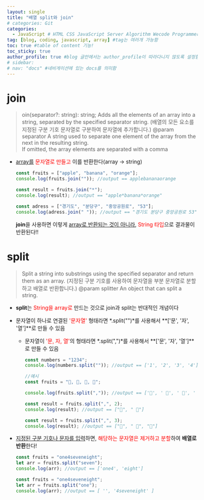 ```yaml
---
layout: single
title: "배열 split와 join"
# categories: Git
categories:
  - JavaScript # HTML CSS JavaScript Server Algorithm Wecode Programmers CS Github Blog
tag: [blog, coding, javascript, array] #tag는 여러개 가능함
toc: true #table of content 기능!
toc_sticky: true
author_profile: true #blog 글안에서는 author_profile이 따라다니지 않도록 설정함
# sidebar:
# nav: "docs" #네비게이션에 있는 docs를 의미함
---
```


# join

> oin(separator?: string): string;
> Adds all the elements of an array into a string, separated by the specified separator string.
> (배열의 모든 요소를 지정된 구분 기호 문자열로 구분하여 문자열에 추가합니다.)
> @param separator A string used to separate one element of the array from the next in the resulting string.  
> If omitted, the array elements are separated with a comma

- <u>array를</u> <span style="color:red">문자열로 만들고</span> 이를 반환한다(array -> string)

  ```javascript
  const fruits = ["apple", "banana", "orange"];
  console.log(fruits.join("")); //output == applebananaorange

  const result = fruits.join("*");
  console.log(result); //output == "apple*banana*orange"

  const adress = ["경기도", "분당구", "중앙공원로", "53"];
  console.log(adress.join(" ")); //output == "경기도 분당구 중앙공원로 53"
  ```

  **join**을 사용하면 이렇게 <u>array로 반환되는 것이 아니라</u>, <span style="color:red">String 타입</span>으로 결과물이 반환된다!!

# split

> Split a string into substrings using the specified separator and return them as an array.
> (지정된 구분 기호를 사용하여 문자열을 부분 문자열로 분할하고 배열로 반환합니다.)
> @param splitter An object that can split a string.

- **split**는 <span style="color:red">String을 array로</span> 만드는 것으로 join과 split는 반대적인 개념이다
- 문자열이 하나로 연결된 <span style="color:red">'문자열'</span> 형태라면 *.split("")*를 사용해서 **['문', '자', '열']**로 만들 수 있음

  - 문자열이 <span style="color:red">'문, 자, 열'</span>의 형태라면 *.split(",")*를 사용해서 **['문', '자', '열']**로 만들 수 있음

    ```javascript
    const numbers = "1234";
    console.log(numbers.split("")); //output == ['1', '2', '3', '4']

    //예시
    const fruits = "🍎, 🥝, 🍌, 🍒";

    console.log(fruits.split(",")); //output == ['🍎', ' 🥝', ' 🍌', ' 🍒']

    const result = fruits.split(",", 2);
    console.log(result); //output == ["🍎", " 🥝"]

    const result = fruits.split(",", 3);
    console.log(result); //output == ["🍎", " 🥝", "🍌"]
    ```

- <u>지정된 구분 기호나 문자를 입력</u>하면, <span style="color:red">해당하는 문자열은 제거하고 분할</span>하여 **배열로 반환**한다!

  ```javascript
  const fruits = "one4seveneight";
  let arr = fruits.split("seven");
  console.log(arr); //output == ['one4', 'eight']

  const fruits = "one4seveneight";
  let arr = fruits.split("one");
  console.log(arr); //output == [ '', '4seveneight' ]
  ```

<!-- ### 2. Link 넣기

```

유형 1: (설명어를 입력) : [gunhee's coding blog](https://gunhee-jeong.github.io/)
유형 2: (URL 자동연결) : <https://gunhee-jeong.github.io/>
유형 3: (동일 파일 내 '문단으로 이동') : [1. Header로 이동](###-1-header)

```

유형 1: (설명어를 입력) : [gunhee's coding blog](https://gunhee-jeong.github.io/)
유형 2: (URL 자동연결) : <https://gunhee-jeong.github.io/>
유형 3: (동일 파일 내 '문단으로 이동') : [1. Header로 이동](#1-header)
유형 3의 방법

1. 특수문자를 제거
2. 스페이스는 -로 바꾸고
3. 대문자는 소문자로!
   그래서 ### 1. Header -> #1-header

## Link: [google][https://www.google.com/]

### 3. 수평선

```

---

```

---

### 4. 라인 바꾸기

```

스페이스바를 2번 눌러주면 다음칸으로
이동할 수 있어요!

```

---

스페이스바를 2번 눌러주면
다음칸으로 이동할 수 있어요!

### 5. list 만들기

```

1. 1번
2. 2번
3. 3번

- 순서없는 list
  - 순서없는 list
    - 순서없는 list

```

1. 1번
2. 2번
3. 3번

- 순서없는 list
  - 순서없는 list
    - 순서없는 list

---

### 6. font 관련

```

**진하게** -> 볼드
_기울여서_ -> 이탤릭체
~~취소선~~ -> 취소선

<ul>밑줄넣기</ul> -> 밑줄
<span style="color:red">빨간 글씨</span> -> 글자색
이것이 `인라인` 입니다 -> 인라인 코드
```

**진하게** -> 볼드
_기울여서_ -> 이탤릭체
~~취소선~~ -> 취소선
<u>밑줄넣기</u> -> 밑줄
<span style="color:red">빨간 글씨</span>
이것이 `인라인` 입니다 -> 인라인 코드

---

### 7. 인용구문

```
> coding
>
> > JavaScript
> >
> > > 내가 프짱!
```

> coding
>
> > JavaScript
> >
> > > 내가 프짱!

---

### 8. 이미지 삽입

```
유형1: ('사이즈를 조절' -> HTML 태그 사용) : <img src="https://gunhee-jeong.github.io/assets/images/blogLogo.png" width="300" height="200">
유형2: (이미지 삽입 후 -> 링크 걸기)
[![이미지](https://gunhee-jeong.github.io/assets/images/blogLogo/blogLogo.png)](https://gunhee-jeong.github.io/)
```

유형1: ('사이즈를 조절' -> HTML 태그 사용) : <img src="https://gunhee-jeong.github.io/assets/images/blogLogo.png" width="300" height="200">
유형2: (이미지 삽입 후 -> 링크 걸기)
[![이미지](https://gunhee-jeong.github.io/assets/images/blogLogo.png)](https://gunhee-jeong.github.io/)

### 9. 표 만들기

```
||국어|영어|
| :--- | ---: | :--: |
|건희 | 100점 | 100점
|철수 | 100점 | 100점
```

|      |  국어 | 영어  |
| :--- | ----: | :---: |
| 건희 | 100점 | 100점 |
| 철수 | 100점 | 100점 |

> - header를 넣고 싶은 경우 ---을 사용하고 :을 이용하여 정렬에 사용함!

### 10. 토글 만들기

```
<details>
<summary>여기를 누르세요</summary>
<div markdown="1">
숨겨진 내용
</div>
</details>
```

<details>
<summary>여기를 누르세요</summary>
<div markdown="1">
숨겨진 내용
</div>
</details> -->
